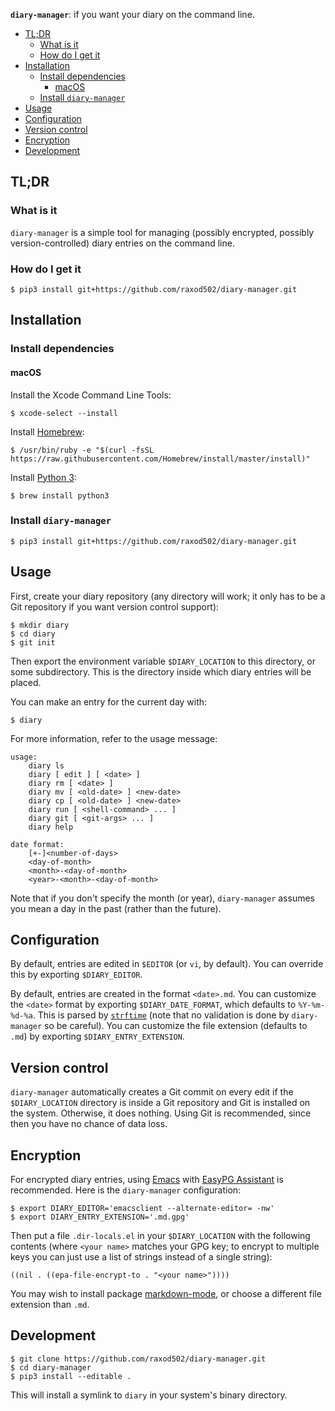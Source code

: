 **`diary-manager`**: if you want your diary on the command line.

<!-- toc -->

- [TL;DR](#tldr)
  * [What is it](#what-is-it)
  * [How do I get it](#how-do-i-get-it)
- [Installation](#installation)
  * [Install dependencies](#install-dependencies)
    + [macOS](#macos)
  * [Install `diary-manager`](#install-diary-manager)
- [Usage](#usage)
- [Configuration](#configuration)
- [Version control](#version-control)
- [Encryption](#encryption)
- [Development](#development)

<!-- tocstop -->

## TL;DR

### What is it

`diary-manager` is a simple tool for managing (possibly encrypted,
possibly version-controlled) diary entries on the command line.

### How do I get it

    $ pip3 install git+https://github.com/raxod502/diary-manager.git

## Installation

### Install dependencies

#### macOS

Install the Xcode Command Line Tools:

    $ xcode-select --install

Install [Homebrew]:

    $ /usr/bin/ruby -e "$(curl -fsSL https://raw.githubusercontent.com/Homebrew/install/master/install)"

Install [Python 3][python]:

    $ brew install python3

### Install `diary-manager`

    $ pip3 install git+https://github.com/raxod502/diary-manager.git

## Usage

First, create your diary repository (any directory will work; it only
has to be a Git repository if you want version control support):

    $ mkdir diary
    $ cd diary
    $ git init

Then export the environment variable `$DIARY_LOCATION` to this
directory, or some subdirectory. This is the directory inside which
diary entries will be placed.

You can make an entry for the current day with:

    $ diary

For more information, refer to the usage message:

    usage:
        diary ls
        diary [ edit ] [ <date> ]
        diary rm [ <date> ]
        diary mv [ <old-date> ] <new-date>
        diary cp [ <old-date> ] <new-date>
        diary run [ <shell-command> ... ]
        diary git [ <git-args> ... ]
        diary help

    date format:
        [+-]<number-of-days>
        <day-of-month>
        <month>-<day-of-month>
        <year>-<month>-<day-of-month>

Note that if you don't specify the month (or year), `diary-manager`
assumes you mean a day in the past (rather than the future).

## Configuration

By default, entries are edited in `$EDITOR` (or `vi`, by default). You
can override this by exporting `$DIARY_EDITOR`.

By default, entries are created in the format `<date>.md`. You can
customize the `<date>` format by exporting `$DIARY_DATE_FORMAT`, which
defaults to `%Y-%m-%d-%a`. This is parsed by [`strftime`][strftime]
(note that no validation is done by `diary-manager` so be careful).
You can customize the file extension (defaults to `.md`) by exporting
`$DIARY_ENTRY_EXTENSION`.

## Version control

`diary-manager` automatically creates a Git commit on every edit if
the `$DIARY_LOCATION` directory is inside a Git repository and Git is
installed on the system. Otherwise, it does nothing. Using Git is
recommended, since then you have no chance of data loss.

## Encryption

For encrypted diary entries, using [Emacs]
with [EasyPG Assistant][epa] is recommended. Here is the
`diary-manager` configuration:

    $ export DIARY_EDITOR='emacsclient --alternate-editor= -nw'
    $ export DIARY_ENTRY_EXTENSION='.md.gpg'

Then put a file `.dir-locals.el` in your `$DIARY_LOCATION` with the
following contents (where `<your name>` matches your GPG key; to
encrypt to multiple keys you can just use a list of strings instead of
a single string):

    ((nil . ((epa-file-encrypt-to . "<your name>"))))

You may wish to install package [markdown-mode], or choose a different
file extension than `.md`.

## Development

    $ git clone https://github.com/raxod502/diary-manager.git
    $ cd diary-manager
    $ pip3 install --editable .

This will install a symlink to `diary` in your system's binary
directory.

[emacs]: https://www.gnu.org/software/emacs/
[epa]: https://www.gnu.org/software/emacs/manual/html_mono/epa.html
[git]: https://git-scm.com/
[homebrew]: https://brew.sh/
[markdown-mode]: https://github.com/jrblevin/markdown-mode
[python]: https://www.python.org/
[strftime]: http://strftime.org/
